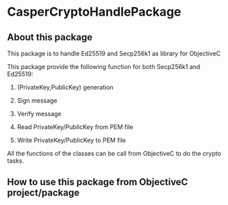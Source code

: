 # CasperCryptoHandlePackage

## About this package

This package is to handle Ed25519 and Secp256k1 as library for ObjectiveC 

This package provide the following function for both Secp256k1 and Ed25519:

1. (PrivateKey,PublicKey) generation

2. Sign message

3. Verify message

4. Read PrivateKey/PublicKey from PEM file

5. Write PrivateKey/PublicKey to PEM file

All the functions of the classes can be call from ObjectiveC to do the crypto tasks.

## How to use this package from ObjectiveC project/package

